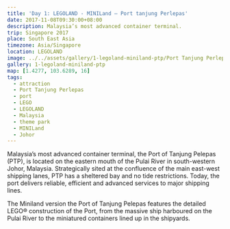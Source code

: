 ```yaml
---
title: 'Day 1: LEGOLAND - MINILand – Port tanjung Perlepas'
date: 2017-11-08T09:30:00+08:00
description: Malaysia’s most advanced container terminal.
trip: Singapore 2017
place: South East Asia
timezone: Asia/Singapore
location: LEGOLAND
image: ../../assets/gallery/1-legoland-miniland-ptp/Port Tanjung Perlepas (4).jpeg
gallery: 1-legoland-miniland-ptp
map: [1.4277, 103.6289, 16]
tags:
  - attraction
  - Port Tanjung Perlepas
  - port
  - LEGO
  - LEGOLAND
  - Malaysia
  - theme park
  - MINILand
  - Johor
---
```


Malaysia’s most advanced container terminal, the Port of Tanjung Pelepas (PTP), is located on the eastern mouth of the Pulai River in south-western Johor, Malaysia. Strategically sited at the confluence of the main east-west shipping lanes, PTP has a sheltered bay and no tide restrictions. Today, the port delivers reliable, efficient and advanced services to major shipping lines.

The Miniland version the Port of Tanjung Pelepas features the detailed LEGO® construction of the Port, from the massive ship harboured on the Pulai River to the miniatured containers lined up in the shipyards.
